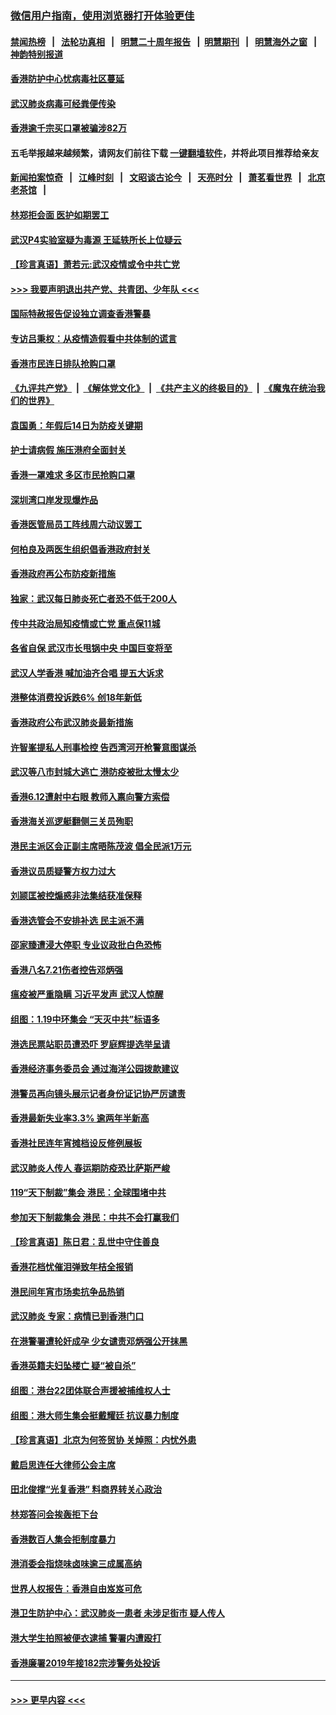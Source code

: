 ### [微信用户指南，使用浏览器打开体验更佳](https://github.com/gfw-breaker/banned-news1/blob/master/indexes/wechat-guide.md?t=0)
#### [禁闻热榜](热点新闻.md?t=0)  &nbsp;&nbsp;|&nbsp;&nbsp; [法轮功真相](https://github.com/gfw-breaker/truth/blob/master/README.md?t=0) &nbsp;&nbsp;|&nbsp;&nbsp; [明慧二十周年报告](https://github.com/gfw-breaker/mh-reports/blob/master/README.md?t=0) &nbsp;&nbsp;|&nbsp;&nbsp;[明慧期刊](https://github.com/gfw-breaker/mh-qikan) &nbsp;&nbsp;|&nbsp;&nbsp; [明慧海外之窗](https://github.com/gfw-breaker/mh-news/blob/master/README.md?t=0) &nbsp;&nbsp;|&nbsp;&nbsp; [神韵特别报道](https://github.com/gfw-breaker/mh-news/blob/master/shenyun.md?t=0)
#### [香港防护中心忧病毒社区蔓延](../pages/nsc415/n11839933.md?t=02031011) 
#### [武汉肺炎病毒可经粪便传染](../pages/nsc415/n11839939.md?t=02031011) 
#### [香港逾千宗买口罩被骗涉82万](../pages/nsc415/n11839914.md?t=02031011) 
#### 五毛举报越来越频繁，请网友们前往下载 [一键翻墙软件](https://github.com/gfw-breaker/ssr-accounts)，并将此项目推荐给亲友
#### [新闻拍案惊奇](https://github.com/gfw-breaker/banned-news1/blob/master/pages/link4.md) &nbsp;&nbsp;|&nbsp;&nbsp; [江峰时刻](https://github.com/gfw-breaker/banned-news1/blob/master/pages/link4.md) &nbsp;&nbsp;|&nbsp;&nbsp; [文昭谈古论今](https://github.com/gfw-breaker/banned-news1/blob/master/pages/link4.md) &nbsp;&nbsp;|&nbsp;&nbsp; [天亮时分](https://github.com/gfw-breaker/banned-news1/blob/master/pages/link4.md) &nbsp;&nbsp;|&nbsp;&nbsp; [萧茗看世界](https://github.com/gfw-breaker/banned-news1/blob/master/pages/link4.md) &nbsp;&nbsp;|&nbsp;&nbsp; [北京老茶馆](https://github.com/gfw-breaker/banned-news1/blob/master/pages/link4.md) &nbsp;&nbsp;|&nbsp;&nbsp; 
#### [林郑拒会面 医护如期罢工](../pages/nsc415/n11839892.md?t=02031011) 
#### [武汉P4实验室疑为毒源 王延轶所长上位疑云](../pages/nsc415/n11835543.md?t=02031011) 
#### [【珍言真语】萧若元:武汉疫情或令中共亡党](../pages/nsc415/n11829394.md?t=02031011) 
#### [>>> 我要声明退出共产党、共青团、少年队 <<<](https://github.com/begood0513/goodnews/blob/master/quit/letter.md) 
#### [国际特赦报告促设独立调查香港警暴](../pages/nsc415/n11833845.md?t=02031011) 
#### [专访吕秉权：从疫情造假看中共体制的谎言](../pages/nsc415/n11833813.md?t=02031011) 
#### [香港市民连日排队抢购口罩](../pages/nsc415/n11833794.md?t=02031011) 
#### [《九评共产党》](https://github.com/begood0513/9ping.md/blob/master/README.md) &nbsp;|&nbsp; [《解体党文化》](../../../../jtdwh.md/blob/master/README.md)  &nbsp;|&nbsp; [《共产主义的终极目的》](../../../../gczydzjmd.md/blob/master/README.md) &nbsp;|&nbsp; [《魔鬼在统治我们的世界》](../../../../mgztzwmdsj.md/blob/master/README.md) 
#### [袁国勇：年假后14日为防疫关键期](../pages/nsc415/n11831088.md?t=02031011) 
#### [护士请病假 施压港府全面封关](../pages/nsc415/n11831030.md?t=02031011) 
#### [香港一罩难求 多区市民抢购口罩](../pages/nsc415/n11831002.md?t=02031011) 
#### [深圳湾口岸发现爆炸品](../pages/nsc415/n11828802.md?t=02031011) 
#### [香港医管局员工阵线周六动议罢工](../pages/nsc415/n11828762.md?t=02031011) 
#### [何柏良及两医生组织倡香港政府封关](../pages/nsc415/n11828749.md?t=02031011) 
#### [香港政府再公布防疫新措施](../pages/nsc415/n11828716.md?t=02031011) 
#### [独家：武汉每日肺炎死亡者恐不低于200人](../pages/nsc415/n11828240.md?t=02031011) 
#### [传中共政治局知疫情或亡党 重点保11城](../pages/nsc415/n11828145.md?t=02031011) 
#### [各省自保 武汉市长甩锅中央 中国巨变将至](../pages/nsc415/n11828021.md?t=02031011) 
#### [武汉人学香港 喊加油齐合唱 提五大诉求](../pages/nsc415/n11827046.md?t=02031011) 
#### [港整体消费投诉跌6% 创18年新低](../pages/nsc415/n11817280.md?t=02031011) 
#### [香港政府公布武汉肺炎最新措施](../pages/nsc415/n11817152.md?t=02031011) 
#### [许智峯提私人刑事检控 告西湾河开枪警意图谋杀](../pages/nsc415/n11817132.md?t=02031011) 
#### [武汉等八市封城大逃亡 港防疫被批太慢太少](../pages/nsc415/n11817058.md?t=02031011) 
#### [香港6.12遭射中右眼 教师入禀向警方索偿](../pages/nsc415/n11814678.md?t=02031011) 
#### [香港海关巡逻艇翻侧三关员殉职](../pages/nsc415/n11814604.md?t=02031011) 
#### [港民主派区会正副主席晤陈茂波 倡全民派1万元](../pages/nsc415/n11814582.md?t=02031011) 
#### [香港议员质疑警方权力过大](../pages/nsc415/n11814560.md?t=02031011) 
#### [刘颕匡被控煽惑非法集结获准保释](../pages/nsc415/n11811727.md?t=02031011) 
#### [香港选管会不安排补选 民主派不满](../pages/nsc415/n11811691.md?t=02031011) 
#### [邵家臻遭浸大停职 专业议政批白色恐怖](../pages/nsc415/n11811670.md?t=02031011) 
#### [香港八名7.21伤者控告邓炳强](../pages/nsc415/n11811623.md?t=02031011) 
#### [瘟疫被严重隐瞒 习近平发声 武汉人惊醒](../pages/nsc415/n11811186.md?t=02031011) 
#### [组图：1.19中环集会 “天灭中共”标语多](../pages/nsc415/n11809514.md?t=02031011) 
#### [港选民票站职员遭恐吓 罗庭辉提选举呈请](../pages/nsc415/n11808914.md?t=02031011) 
#### [香港经济事务委员会 通过海洋公园拨款建议](../pages/nsc415/n11808906.md?t=02031011) 
#### [港警员再向镜头展示记者身份证记协严厉谴责](../pages/nsc415/n11808888.md?t=02031011) 
#### [香港最新失业率3.3% 逾两年半新高](../pages/nsc415/n11808887.md?t=02031011) 
#### [香港社民连年宵摊档设反修例展板](../pages/nsc415/n11808857.md?t=02031011) 
#### [武汉肺炎人传人 春运期防疫恐比萨斯严峻](../pages/nsc415/n11808739.md?t=02031011) 
#### [119“天下制裁”集会 港民：全球围堵中共](../pages/nsc415/n11806318.md?t=02031011) 
#### [参加天下制裁集会 港民：中共不会打赢我们](../pages/nsc415/n11806596.md?t=02031011) 
#### [【珍言真语】陈日君：乱世中守住善良](../pages/nsc415/n11806247.md?t=02031011) 
#### [香港花档忧催泪弹致年桔全报销](../pages/nsc415/n11806130.md?t=02031011) 
#### [港民间年宵市场卖抗争品热销](../pages/nsc415/n11806073.md?t=02031011) 
#### [武汉肺炎 专家：病情已到香港门口](../pages/nsc415/n11806020.md?t=02031011) 
#### [在港警署遭轮奸成孕 少女谴责邓炳强公开抹黑](../pages/nsc415/n11805981.md?t=02031011) 
#### [香港英籍夫妇坠楼亡 疑“被自杀”](../pages/nsc415/n11805937.md?t=02031011) 
#### [组图：港台22团体联合声援被捕维权人士](../pages/nsc415/n11801834.md?t=02031011) 
#### [组图：港大师生集会挺戴耀廷 抗议暴力制度](../pages/nsc415/n11799298.md?t=02031011) 
#### [【珍言真语】北京为何签贸协 关焯照：内忧外患](../pages/nsc415/n11799790.md?t=02031011) 
#### [戴启思连任大律师公会主席](../pages/nsc415/n11799306.md?t=02031011) 
#### [田北俊撑“光复香港” 料商界转关心政治](../pages/nsc415/n11799287.md?t=02031011) 
#### [林郑答问会挨轰拒下台](../pages/nsc415/n11799261.md?t=02031011) 
#### [香港数百人集会拒制度暴力](../pages/nsc415/n11796941.md?t=02031011) 
#### [港消委会指烧味卤味逾三成属高纳](../pages/nsc415/n11796815.md?t=02031011) 
#### [世界人权报告：香港自由岌岌可危](../pages/nsc415/n11796873.md?t=02031011) 
#### [港卫生防护中心：武汉肺炎一患者 未涉足街市 疑人传人](../pages/nsc415/n11796789.md?t=02031011) 
#### [港大学生拍照被便衣逮捕 警署内遭殴打](../pages/nsc415/n11794174.md?t=02031011) 
#### [香港廉署2019年接182宗涉警务处投诉](../pages/nsc415/n11793899.md?t=02031011) 

----
#### [ >>> 更早内容 <<< ](../indexes/nsc415-earlier.md)
